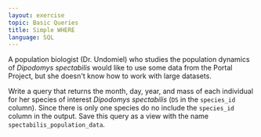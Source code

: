 ```yaml
---
layout: exercise
topic: Basic Queries
title: Simple WHERE
language: SQL
---
```


A population biologist (Dr. Undomiel) who studies the population dynamics of
*Dipodomys spectabilis* would like to use some data from the Portal Project, but
she doesn't know how to work with large datasets.

Write a query that returns the month, day, year, and mass of each individual for
her species of interest *Dipodomys spectabilis* (`DS` in the `species_id`
column). Since there is only one species do no include the `species_id` column in
the output. Save this query as a view with the name
`spectabilis_population_data`.
